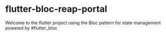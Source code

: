 # flutter-bloc-reap-portal
Welcome to the flutter project using the Bloc pattern for state management powered by #flutter_bloc
